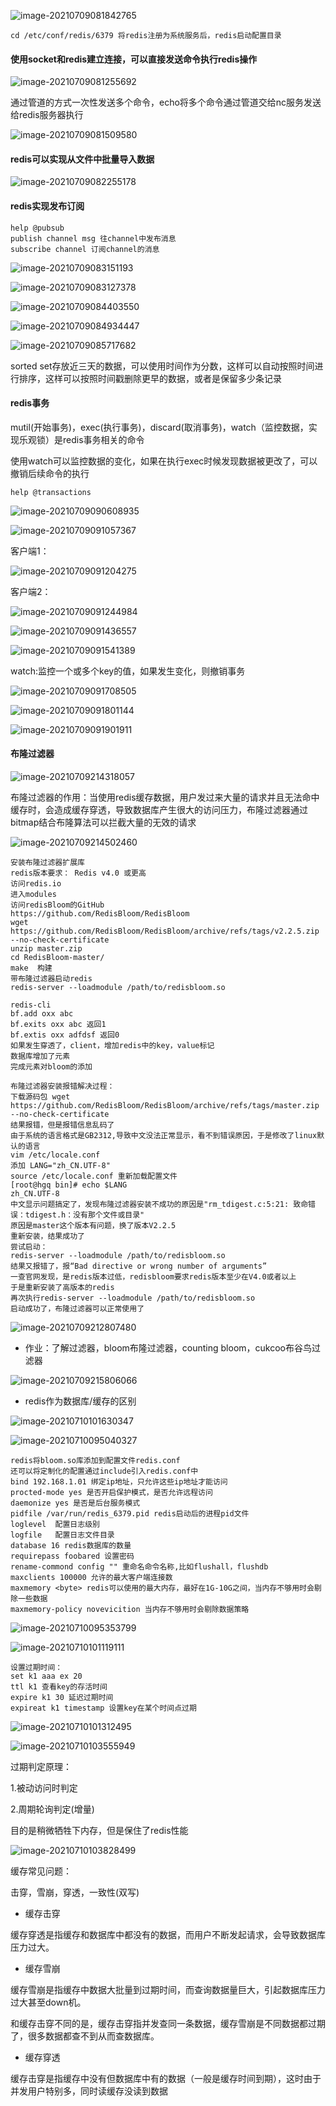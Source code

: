![image-20210709081842765](04.redis的消息订阅、pipeline、事务、modules、布隆过滤器、缓存LRU.assets/image-20210709081842765.png)

```
cd /etc/conf/redis/6379 将redis注册为系统服务后，redis启动配置目录
```

#### 使用socket和redis建立连接，可以直接发送命令执行redis操作

![image-20210709081255692](04.redis的消息订阅、pipeline、事务、modules、布隆过滤器、缓存LRU.assets/image-20210709081255692.png)

通过管道的方式一次性发送多个命令，echo将多个命令通过管道交给nc服务发送给redis服务器执行

![image-20210709081509580](04.redis的消息订阅、pipeline、事务、modules、布隆过滤器、缓存LRU.assets/image-20210709081509580.png)

#### redis可以实现从文件中批量导入数据

![image-20210709082255178](04.redis的消息订阅、pipeline、事务、modules、布隆过滤器、缓存LRU.assets/image-20210709082255178.png)

#### redis实现发布订阅

```
help @pubsub
publish channel msg 往channel中发布消息
subscribe channel 订阅channel的消息
```



![image-20210709083151193](04.redis的消息订阅、pipeline、事务、modules、布隆过滤器、缓存LRU.assets/image-20210709083151193.png)

![image-20210709083127378](04.redis的消息订阅、pipeline、事务、modules、布隆过滤器、缓存LRU.assets/image-20210709083127378.png)

![image-20210709084403550](04.redis的消息订阅、pipeline、事务、modules、布隆过滤器、缓存LRU.assets/image-20210709084403550.png)

![image-20210709084934447](04.redis的消息订阅、pipeline、事务、modules、布隆过滤器、缓存LRU.assets/image-20210709084934447.png)

![image-20210709085717682](04.redis的消息订阅、pipeline、事务、modules、布隆过滤器、缓存LRU.assets/image-20210709085717682.png)

sorted set存放近三天的数据，可以使用时间作为分数，这样可以自动按照时间进行排序，这样可以按照时间戳删除更早的数据，或者是保留多少条记录

#### redis事务

mutil(开始事务)，exec(执行事务)，discard(取消事务)，watch（监控数据，实现乐观锁）是redis事务相关的命令

使用watch可以监控数据的变化，如果在执行exec时候发现数据被更改了，可以撤销后续命令的执行

```
help @transactions
```

![image-20210709090608935](04.redis的消息订阅、pipeline、事务、modules、布隆过滤器、缓存LRU.assets/image-20210709090608935.png)



![image-20210709091057367](04.redis的消息订阅、pipeline、事务、modules、布隆过滤器、缓存LRU.assets/image-20210709091057367.png)

客户端1：

![image-20210709091204275](04.redis的消息订阅、pipeline、事务、modules、布隆过滤器、缓存LRU.assets/image-20210709091204275.png)

客户端2：

![image-20210709091244984](04.redis的消息订阅、pipeline、事务、modules、布隆过滤器、缓存LRU.assets/image-20210709091244984.png)

![image-20210709091436557](04.redis的消息订阅、pipeline、事务、modules、布隆过滤器、缓存LRU.assets/image-20210709091436557.png)

![image-20210709091541389](04.redis的消息订阅、pipeline、事务、modules、布隆过滤器、缓存LRU.assets/image-20210709091541389.png)

watch:监控一个或多个key的值，如果发生变化，则撤销事务

![image-20210709091708505](04.redis的消息订阅、pipeline、事务、modules、布隆过滤器、缓存LRU.assets/image-20210709091708505.png)

![image-20210709091801144](04.redis的消息订阅、pipeline、事务、modules、布隆过滤器、缓存LRU.assets/image-20210709091801144.png)

![image-20210709091901911](04.redis的消息订阅、pipeline、事务、modules、布隆过滤器、缓存LRU.assets/image-20210709091901911.png)

#### 布隆过滤器

![image-20210709214318057](04.redis的消息订阅、pipeline、事务、modules、布隆过滤器、缓存LRU.assets/image-20210709214318057.png)

布隆过滤器的作用：当使用redis缓存数据，用户发过来大量的请求并且无法命中缓存时，会造成缓存穿透，导致数据库产生很大的访问压力，布隆过滤器通过bitmap结合布隆算法可以拦截大量的无效的请求

![image-20210709214502460](04.redis的消息订阅、pipeline、事务、modules、布隆过滤器、缓存LRU.assets/image-20210709214502460.png)

```
安装布隆过滤器扩展库
redis版本要求： Redis v4.0 或更高
访问redis.io
进入modules
访问redisBloom的GitHub
https://github.com/RedisBloom/RedisBloom
wget https://github.com/RedisBloom/RedisBloom/archive/refs/tags/v2.2.5.zip --no-check-certificate
unzip master.zip
cd RedisBloom-master/
make  构建
带布隆过滤器启动redis
redis-server --loadmodule /path/to/redisbloom.so
```

```
redis-cli
bf.add oxx abc
bf.exits oxx abc 返回1
bf.extis oxx adfdsf 返回0
如果发生穿透了，client，增加redis中的key，value标记
数据库增加了元素
完成元素对bloom的添加
```

```
布隆过滤器安装报错解决过程：
下载源码包 wget https://github.com/RedisBloom/RedisBloom/archive/refs/tags/master.zip --no-check-certificate
结果报错，但是报错信息乱码了
由于系统的语言格式是GB2312,导致中文没法正常显示，看不到错误原因，于是修改了linux默认的语言
vim /etc/locale.conf
添加 LANG="zh_CN.UTF-8"
source /etc/locale.conf 重新加载配置文件
[root@hgq bin]# echo $LANG
zh_CN.UTF-8
中文显示问题搞定了，发现布隆过滤器安装不成功的原因是"rm_tdigest.c:5:21: 致命错误：tdigest.h：没有那个文件或目录"
原因是master这个版本有问题，换了版本V2.2.5
重新安装，结果成功了
尝试启动：
redis-server --loadmodule /path/to/redisbloom.so
结果又报错了，报“Bad directive or wrong number of arguments”
一查官网发现，是redis版本过低，redisbloom要求redis版本至少在V4.0或者以上
于是重新安装了高版本的redis
再次执行redis-server --loadmodule /path/to/redisbloom.so
启动成功了，布隆过滤器可以正常使用了
```



![image-20210709212807480](04.redis的消息订阅、pipeline、事务、modules、布隆过滤器、缓存LRU.assets/image-20210709212807480.png)

* 作业：了解过滤器，bloom布隆过滤器，counting bloom，cukcoo布谷鸟过滤器

![image-20210709215806066](04.redis的消息订阅、pipeline、事务、modules、布隆过滤器、缓存LRU.assets/image-20210709215806066.png)

* redis作为数据库/缓存的区别

![image-20210710101630347](04.redis的消息订阅、pipeline、事务、modules、布隆过滤器、缓存LRU.assets/image-20210710101630347.png)

![image-20210710095040327](04.redis的消息订阅、pipeline、事务、modules、布隆过滤器、缓存LRU.assets/image-20210710095040327.png)

```
redis将bloom.so库添加到配置文件redis.conf
还可以将定制化的配置通过include引入redis.conf中
bind 192.168.1.01 绑定ip地址，只允许这些ip地址才能访问
procted-mode yes 是否开启保护模式，是否允许远程访问
daemonize yes 是否是后台服务模式
pidfile /var/run/redis_6379.pid redis启动后的进程pid文件
loglevel  配置日志级别
logfile   配置日志文件目录
database 16 redis数据库的数量
requirepass foobared 设置密码
rename-commond config "" 重命名命令名称,比如flushall，flushdb
maxclients 100000 允许的最大客户端连接数
maxmemory <byte> redis可以使用的最大内存，最好在1G-10G之间，当内存不够用时会剔除一些数据
maxmemory-policy novevicition 当内存不够用时会剔除数据策略

```

![image-20210710095353799](04.redis的消息订阅、pipeline、事务、modules、布隆过滤器、缓存LRU.assets/image-20210710095353799.png)



![image-20210710101119111](04.redis的消息订阅、pipeline、事务、modules、布隆过滤器、缓存LRU.assets/image-20210710101119111.png)

```
设置过期时间：
set k1 aaa ex 20
ttl k1 查看key的存活时间
expire k1 30 延迟过期时间
expireat k1 timestamp 设置key在某个时间点过期
```



![image-20210710101312495](04.redis的消息订阅、pipeline、事务、modules、布隆过滤器、缓存LRU.assets/image-20210710101312495.png)

![image-20210710103555949](04.redis的消息订阅、pipeline、事务、modules、布隆过滤器、缓存LRU.assets/image-20210710103555949.png)

过期判定原理：

1.被动访问时判定

2.周期轮询判定(增量)

目的是稍微牺牲下内存，但是保住了redis性能

![image-20210710103828499](04.redis的消息订阅、pipeline、事务、modules、布隆过滤器、缓存LRU.assets/image-20210710103828499.png)

缓存常见问题：

击穿，雪崩，穿透，一致性(双写)

* 缓存击穿

缓存穿透是指缓存和数据库中都没有的数据，而用户不断发起请求，会导致数据库压力过大。

* 缓存雪崩

 缓存雪崩是指缓存中数据大批量到过期时间，而查询数据量巨大，引起数据库压力过大甚至down机。

和缓存击穿不同的是，缓存击穿指并发查同一条数据，缓存雪崩是不同数据都过期了，很多数据都查不到从而查数据库。

* 缓存穿透

缓存击穿是指缓存中没有但数据库中有的数据（一般是缓存时间到期），这时由于并发用户特别多，同时读缓存没读到数据

